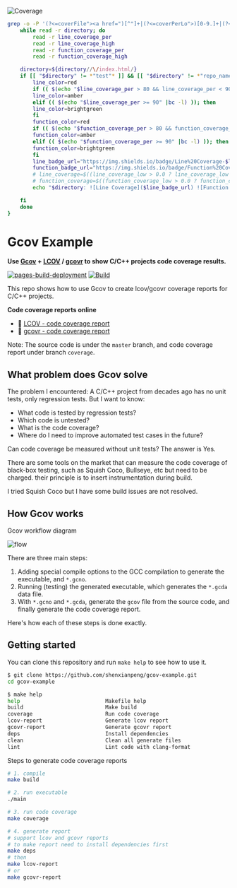 ![Coverage](https://img.shields.io/badge/Coverage-Lines%2090%25-brightgreen)
```bash
grep -o -P '(?<=coverFile"><a href=")[^"]+|(?<=coverPerLo">)[0-9.]+|(?<=coverPerHi">)[0-9.]+|(?<=coverNumLo">)[0-9]+|(?<=coverNumHi">)[0-9]+' lcov-report/index.html | {
    while read -r directory; do
        read -r line_coverage_per
        read -r line_coverage_high
        read -r function_coverage_per
        read -r function_coverage_high

    directory=${directory//\/index.html/}
    if [[ "$directory" != *"test"* ]] && [[ "$directory" != *"repo_name"* ]]; then
        line_color=red
        if (( $(echo "$line_coverage_per > 80 && line_coverage_per < 90" |bc -l) )); then
        line_color=amber
        elif (( $(echo "$line_coverage_per >= 90" |bc -l) )); then
        line_color=brightgreen
        fi
        function_color=red
        if (( $(echo "$function_coverage_per > 80 && function_coverage_per < 90" |bc -l) )); then
        function_color=amber
        elif (( $(echo "$function_coverage_per >= 90" |bc -l) )); then
        function_color=brightgreen
        fi
        line_badge_url="https://img.shields.io/badge/Line%20Coverage-$line_coverage_per%25-$line_color"
        function_badge_url="https://img.shields.io/badge/Function%20Coverage-$function_coverage_per%25-$function_color"
        # line_coverage=$((line_coverage_low > 0.0 ? line_coverage_low : line_coverage_high))
        # function_coverage=$((function_coverage_low > 0.0 ? function_coverage_low : function_coverage_high))
        echo "$directory: ![Line Coverage]($line_badge_url) ![Function Coverage]($function_badge_url)"

    fi
    done
}
```
# Gcov Example

**Use [Gcov](https://gcc.gnu.org/onlinedocs/gcc/Gcov.html) + [LCOV](http://ltp.sourceforge.net/coverage/lcov.php) / [gcovr](https://github.com/gcovr/gcovr) to show C/C++ projects code coverage results.**

[![pages-build-deployment](https://github.com/shenxianpeng/gcov-example/actions/workflows/pages/pages-build-deployment/badge.svg)](https://github.com/shenxianpeng/gcov-example/actions/workflows/pages/pages-build-deployment) [![Build](https://github.com/shenxianpeng/gcov-example/actions/workflows/build.yml/badge.svg)](https://github.com/shenxianpeng/gcov-example/actions/workflows/build.yml)

This repo shows how to use Gcov to create lcov/gcovr coverage reports for C/C++ projects.

**Code coverage reports online**

* 📄 [LCOV - code coverage report](https://shenxianpeng.github.io/gcov-example/lcov-report/index.html)
* 📄 [gcovr - code coverage report](https://shenxianpeng.github.io/gcov-example/gcovr-report/coverage.html)

Note: The source code is under the `master` branch, and code coverage report under branch `coverage`.

## What problem does Gcov solve

The problem I encountered: A C/C++ project from decades ago has no unit tests, only regression tests. But I want to know:

* What code is tested by regression tests? 
* Which code is untested?
* What is the code coverage? 
* Where do I need to improve automated test cases in the future?

Can code coverage be measured without unit tests? The answer is Yes.

There are some tools on the market that can measure the code coverage of black-box testing, such as Squish Coco, Bullseye, etc but need to be charged. their principle is to insert instrumentation during build.

I tried Squish Coco but I have some build issues are not resolved.

## How Gcov works

Gcov workflow diagram

![flow](img/gcov-flow.jpg)

There are three main steps:

1. Adding special compile options to the GCC compilation to generate the executable, and `*.gcno`.
2. Running (testing) the generated executable, which generates the `*.gcda` data file.
3. With `*.gcno` and `*.gcda`, generate the `gcov` file from the source code, and finally generate the code coverage report.

Here's how each of these steps is done exactly.

## Getting started

You can clone this repository and run `make help` to see how to use it.

```bash
$ git clone https://github.com/shenxianpeng/gcov-example.git
cd gcov-example

$ make help
help                           Makefile help
build                          Make build
coverage                       Run code coverage
lcov-report                    Generate lcov report
gcovr-report                   Generate gcovr report
deps                           Install dependencies
clean                          Clean all generate files
lint                           Lint code with clang-format
```

Steps to generate code coverage reports

```bash
# 1. compile
make build

# 2. run executable
./main

# 3. run code coverage
make coverage

# 4. generate report
# support lcov and gcovr reports
# to make report need to install dependencies first
make deps
# then
make lcov-report
# or
make gcovr-report
```
